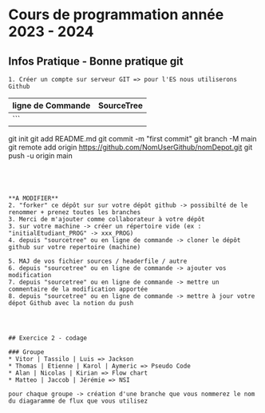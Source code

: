 # Cours de programmation année 2023 - 2024 
## **Infos Pratique - Bonne pratique git** 

	1. Créer un compte sur serveur GIT => pour l'ES nous utiliserons Github
	
	
| **ligne de Commande**  | **SourceTree**  |
| --- | --- | 
| ```   
git init
git add README.md
git commit -m "first commit"
git branch -M main
git remote add origin https://github.com/NomUserGithub/nomDepot.git
git push -u origin main	
``` | ??? | 
	
	
	
	
**A MODIFIER**  	
2. "forker" ce dépôt sur sur votre dépôt github -> possibilté de le renommer + prenez toutes les branches
3. Merci de m'ajouter comme collaborateur à votre dépôt  
3. sur votre machine -> créer un répertoire vide (ex : "initialEtudiant_PROG" -> xxx_PROG) 
4. depuis "sourcetree" ou en ligne de commande -> cloner le dépôt github sur votre repertoire (machine) 

5. MAJ de vos fichier sources / headerfile / autre 
6. depuis "sourcetree" ou en ligne de commande -> ajouter vos modification 
7. depuis "sourcetree" ou en ligne de commande -> mettre un commentaire de la modification apportée  
8. depuis "sourcetree" ou en ligne de commande -> mettre à jour votre dépot Github avec la notion du push  




## Exercice 2 - codage 

### Groupe
* Vitor | Tassilo | Luis => Jackson 
* Thomas | Etienne | Karol | Aymeric => Pseudo Code 
* Alan | Nicolas | Kirian => Flow chart 
* Matteo | Jaccob | Jérémie => NSI    

pour chaque groupe -> création d'une branche que vous nommerez le nom du diagaramme de flux que vous utilisez 

